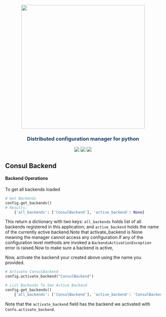 


<p align="center"><img src="https://raw.githubusercontent.com/sambe-consulting/confo/master/assets/logo.png" width="400"></p>

<p align="center"><h3 style="color: #193967; text-align: center">Distributed configuration manager for python</h3></p>

<p align="center">
<a href="https://github.com/sambe-consulting/confo/actions/workflows/pytest-workflow.yml"><img src="https://github.com/sambe-consulting/confo/actions/workflows/pytest-workflow.yml/badge.svg"></a>
<a href="https://houndci.com"><img src="https://img.shields.io/badge/Reviewed_by-Hound-8E64B0.svg"></a>
<a href="https://github.com/apache/zookeeper/blob/master/LICENSE.txt"><img src="https://img.shields.io/github/license/apache/zookeeper"></a>


</p>

## Consul Backend
#### Backend Operations 

To get all backends loaded 
```python
# Get Backends
config.get_backends()
# Results:
    {'all_backends': ['ConsulBackend'], 'active_backend': None}
```

This return a dictionary with two keys: `all_backends` holds  list of all backends registered in this application; and `active_backend` holds the 
name of the currently active backend.Note that activate_backend is None meaning the manager cannot access any configuration.If any of the configuration 
level methods are invoked a `BackendsActivationException` error is raised.Now to make sure a backend is active,

Now, activate the backend your created above using the name you provided.

```python
# Activate ConsulBackend
config.activate_backend("ConsulBackend")

# List Backends To See Active Backend
config.get_backends()
    {'all_backends': ['ConsulBackend'], 'active_backend': 'ConsulBackend'}

```

Note that the `activate_backend` field has the backend we activated with `Confo.activate_backend`.
